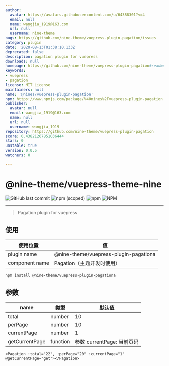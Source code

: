 ```yaml
---
author:
  avatar: https://avatars.githubusercontent.com/u/64388301?v=4
  email: null
  name: wangjia_1919@163.com
  url: null
  username: nine-theme
bugs: https://github.com/nine-theme/vuepress-plugin-pagation/issues
category: plugin
date: '2020-08-13T01:38:10.133Z'
deprecated: false
description: pagation plugin for vuepress
downloads: null
homepage: https://github.com/nine-theme/vuepress-plugin-pagation#readme
keywords:
- vuepress
- pagation
license: MIT License
maintainers: null
name: '@nines/vuepress-plugin-pagation'
npm: https://www.npmjs.com/package/%40nines%2Fvuepress-plugin-pagation
publisher:
  avatar: null
  email: wangjia_1919@163.com
  name: null
  url: null
  username: wangjia_1919
repository: https://github.com/nine-theme/vuepress-plugin-pagation
score: 0.43821267851036444
stars: 0
unstable: true
version: 0.0.5
watchers: 0

---
```


# @nine-theme/vuepress-theme-nine

![GitHub last commit](https://img.shields.io/github/last-commit/nine-theme/vuepress-plugin-pagation) 
![npm (scoped)](https://img.shields.io/npm/v/@nine-theme/vuepress-plugin-pagation) 
![npm](https://img.shields.io/npm/dt/@nine-theme/vuepress-plugin-pagation) 
![NPM](https://img.shields.io/npm/l/@nine-theme/vuepress-plugin-pagation)

---
> Pagation plugin for vuepress

## 使用

|使用位置|值|
|-|-|
|plugin name|@nine-theme/vuepress-plugin-pagationa|
|component name|Pagation（主题开发时使用）|

```sh
npm install @nine-theme/vuepress-plugin-pagationa
```

## 参数

|name|类型|默认值|
|----|----|----|
|total|number|10|
|perPage|number|10|
|currentPage|number|1|
|getCurrentPage|function|参数 currentPage: 当前页码|

```vue
<Pagation :total="22", :perPage="20" :currentPage="1" @getCurrentPage="get"></Pagation>
```
